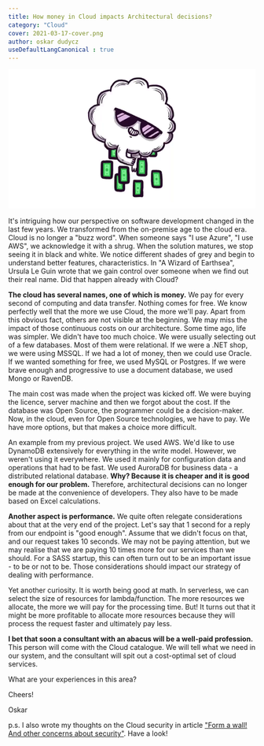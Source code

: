 ```yaml
---
title: How money in Cloud impacts Architectural decisions?
category: "Cloud"
cover: 2021-03-17-cover.png
author: oskar dudycz
useDefaultLangCanonical : true
---
```


![cover](2021-03-17-cover.png)

It's intriguing how our perspective on software development changed in the last few years. We transformed from the on-premise age to the cloud era. Cloud is no longer a "buzz word". When someone says "I use Azure", "I use AWS", we acknowledge it with a shrug. When the solution matures, we stop seeing it in black and white. We notice different shades of grey and begin to understand better features, characteristics. In "A Wizard of Earthsea", Ursula Le Guin wrote that we gain control over someone when we find out their real name. Did that happen already with Cloud?

**The cloud has several names, one of which is money.** We pay for every second of computing and data transfer. Nothing comes for free. We know perfectly well that the more we use Cloud, the more we'll pay. Apart from this obvious fact, others are not visible at the beginning. We may miss the impact of those continuous costs on our architecture. Some time ago, life was simpler. We didn't have too much choice. We were usually selecting out of a few databases. Most of them were relational. If we were a .NET shop, we were using MSSQL. If we had a lot of money, then we could use Oracle. If we wanted something for free, we used MySQL or Postgres. If we were brave enough and progressive to use a document database, we used Mongo or RavenDB.

The main cost was made when the project was kicked off. We were buying the licence, server machine and then we forgot about the cost. If the database was Open Source, the programmer could be a decision-maker. Now, in the cloud, even for Open Source technologies, we have to pay. We have more options, but that makes a choice more difficult.

An example from my previous project. We used AWS. We'd like to use DynamoDB extensively for everything in the write model. However, we weren't using it everywhere. We used it mainly for configuration data and operations that had to be fast. We used AuroraDB for business data - a distributed relational database. **Why? Because it is cheaper and it is good enough for our problem.** Therefore, architectural decisions can no longer be made at the convenience of developers. They also have to be made based on Excel calculations.

**Another aspect is performance.** We quite often relegate considerations about that at the very end of the project. Let's say that 1 second for a reply from our endpoint is "good enough". Assume that we didn't focus on that, and our request takes 10 seconds. We may not be paying attention, but we may realise that we are paying 10 times more for our services than we should. For a SASS startup, this can often turn out to be an important issue - to be or not to be. Those considerations should impact our strategy of dealing with performance.

Yet another curiosity. It is worth being good at math. In serverless, we can select the size of resources for lambda/function. The more resources we allocate, the more we will pay for the processing time. But! It turns out that it might be more profitable to allocate more resources because they will process the request faster and ultimately pay less.

**I bet that soon a consultant with an abacus will be a well-paid profession.** This person will come with the Cloud catalogue. We will tell what we need in our system, and the consultant will spit out a cost-optimal set of cloud services. 

What are your experiences in this area?

Cheers! 

Oskar

p.s. I also wrote my thoughts on the Cloud security in article ["Form a wall! And other concerns about security"](/en/form_a_wall/). Have a look!